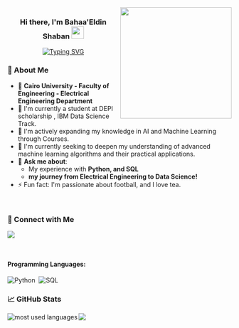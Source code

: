 <img width="250" align="right" src="https://media1.tenor.com/m/CzdMW7wnLn8AAAAC/coding.gif">

<h3 align="center">
  Hi there, I'm Bahaa'Eldin Shaban
  <img src="https://media.giphy.com/media/hvRJCLFzcasrR4ia7z/giphy.gif" width="28">
</h3>

<!-- Typing SVG (Optional - Customize the text below) -->
<p align="center">
    <a href="https://git.io/typing-svg"><img src="https://readme-typing-svg.demolab.com?font=Fira+Code&pause=1000&center=true&vCenter=true&width=435&lines=Junior+Data+Scientist" alt="Typing SVG" /></a>
</p>

### 🚀 About Me

- 🏢 **Cairo University - Faculty of Engineering - Electrical Engineering Department**
- 🔭 I'm currently a student at DEPI scholarship , IBM Data Science Track.
- 🌱 I'm actively expanding my knowledge in AI and Machine Learning through Courses.
- 🤔 I'm currently seeking to deepen my understanding of advanced machine learning algorithms and their practical applications.
- 💬 **Ask me about**:
  - My experience with **Python, and SQL**
  - **my journey from Electrical Engineering to Data Science!**
- ⚡ Fun fact: I'm passionate about football, and I love tea.

<br/>

### 🔗 Connect with Me 
<a href="https://www.linkedin.com/in/bahaa-eldeen-shaban-drwish-6823b2196" target="_blank"><img src="https://img.shields.io/badge/BahaaEldin%20Shaban-0077B5?style=for-the-badge&logo=Linkedin&logoColor=white"/></a>

<!-- Add more platforms as needed -->

<br/>

#### Programming Languages:
![Python](https://img.shields.io/badge/-Python-05122A?style=flat&logo=python)&nbsp;
![SQL](https://img.shields.io/badge/-SQL-05122A?style=flat&logo=mysql&logoColor=white)



### 📈 GitHub Stats

<img align="left" src="https://github-readme-stats.vercel.app/api/top-langs?username=X-Mumin&show_icons=true&locale=en&layout=compact&theme=radical" alt="most used languages" />

<a href="https://komarev.com/ghpvc/?username=X-Mumin&style=for-the-badge">
    <img src="https://komarev.com/ghpvc/?username=X-Mumin&style=for-the-badge">
</a>
